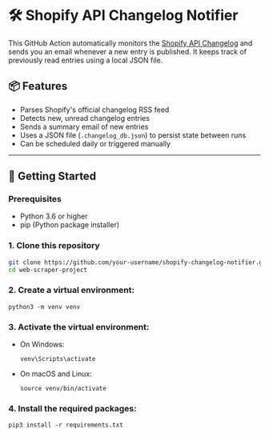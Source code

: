 # 🛠️ Shopify API Changelog Notifier

This GitHub Action automatically monitors the [Shopify API Changelog](https://shopify.dev/changelog/feed) and sends you an email whenever a new entry is published. It keeps track of previously read entries using a local JSON file.

## 📦 Features

- Parses Shopify's official changelog RSS feed
- Detects new, unread changelog entries
- Sends a summary email of new entries
- Uses a JSON file (`.changelog_db.json`) to persist state between runs
- Can be scheduled daily or triggered manually

---

## 🚀 Getting Started
### Prerequisites

- Python 3.6 or higher
- pip (Python package installer)

### 1. Clone this repository

```bash
git clone https://github.com/your-username/shopify-changelog-notifier.git
cd web-scraper-project
```

### 2. Create a virtual environment:
   ```
   python3 -m venv venv
   ```

### 3. Activate the virtual environment:
   - On Windows:
     ```
     venv\Scripts\activate
     ```
   - On macOS and Linux:
     ```
     source venv/bin/activate
     ```

### 4. Install the required packages:
   ```
   pip3 install -r requirements.txt
   ```
